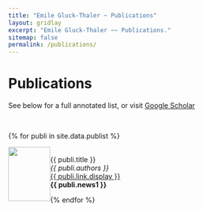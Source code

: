 ```yaml
---
title: "Emile Gluck-Thaler ~ Publications"
layout: gridlay
excerpt: "Emile Gluck-Thaler ~~ Publications."
sitemap: false
permalink: /publications/
---
```



# Publications

See below for a full annotated list, or visit [Google Scholar](https://scholar.google.com/citations?user=0CQpHksAAAAJ&hl=en&oi=ao)
<p> &nbsp; </p>
{% for publi in site.data.publist %}

  <img src="{{ site.url }}{{ site.baseurl }}/images/publications/{{ publi.image }}" class="img-responsive" height="110px" width="85px" style="float: left" /><br />
  {{ publi.title }} <br />
  <em>{{ publi.authors }} </em><br />
  <a href="{{ publi.link.url }}">{{ publi.link.display }}</a><br />
  <a class="text-danger"><strong> {{ publi.news1 }}</strong></a>

{% endfor %}
